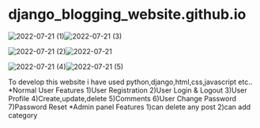 # django_blogging_website.github.io

![2022-07-21 (1)](https://user-images.githubusercontent.com/67479578/180070977-3ac8b2db-29d9-4f5d-ba91-d8ec6c8611e1.png)![2022-07-21 (3)](https://user-images.githubusercontent.com/67479578/180071291-ce19bd01-3417-45d2-9034-561c0b3ad2d0.png)

![2022-07-21 (2)](https://user-images.githubusercontent.com/67479578/180071039-5e22bd80-63f2-44e9-9f44-8e3413404534.png)![2022-07-21](https://user-images.githubusercontent.com/67479578/180071338-bd09f100-a00f-483c-9dde-d8098b56f90d.png)

![2022-07-21 (4)](https://user-images.githubusercontent.com/67479578/180071397-eb7b01d2-4e50-4b56-b16a-79bbb25c2aa9.png)![2022-07-21 (5)](https://user-images.githubusercontent.com/67479578/180071430-faceb9e1-da98-4d52-81c6-a36062618148.png)


To develop this website i have used python,django,html,css,javascript etc..
*Normal User Features
1)User Registration
2)User Login & Logout
3)User Profile
4)Create,update,delete
5)Comments
6)User Change Password
7)Password Reset
*Admin panel Features
 1)can delete any post
 2)can add category
 

